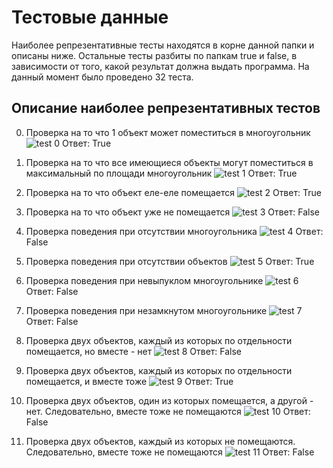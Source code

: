 # Тестовые данные
Наиболее репрезентативные тесты находятся в корне данной папки и описаны ниже. Остальные тесты разбиты по папкам true и false, в зависимости от того, какой результат должна выдать программа. На данный момент было проведено 32 теста.

## Описание наиболее репрезентативных тестов
0) Проверка на то что 1 объект может поместиться в многоугольник
![test 0](0.jpg "test 0")
Ответ: True

1) Проверка на то что все имеющиеся объекты могут поместиться в максимальный по площади многоугольник
![test 1](1.jpg "test 1")
Ответ: True

2) Проверка на то что объект еле-еле помещается
![test 2](2.jpg "test 2")
Ответ: True

3) Проверка на то что объект уже не помещается
![test 3](3.jpg "test 3")
Ответ: False

4) Проверка поведения при отсутствии многоугольника
![test 4](4.jpg "test 4")
Ответ: False

5) Проверка поведения при отсутствии объектов
![test 5](5.jpg "test 5")
Ответ: True

6) Проверка поведения при невыпуклом многоугольнике
![test 6](6.jpg "test 6")
Ответ: False

7) Проверка поведения при незамкнутом многоугольнике
![test 7](7.jpg "test 7")
Ответ: False

8) Проверка двух объектов, каждый из которых по отдельности помещается, но вместе - нет
![test 8](8.jpg "test 8")
Ответ: False

9) Проверка двух объектов, каждый из которых по отдельности помещается, и вместе тоже
![test 9](9.jpg "test 9")
Ответ: True

10) Проверка двух объектов, один из которых помещается, а другой - нет. Следовательно, вместе тоже не помещаются
![test 10](10.jpg "test 10")
Ответ: False

11) Проверка двух объектов, каждый из которых не помещаются. Следовательно, вместе тоже не помещаются
![test 11](11.jpg "test 11")
Ответ: False
